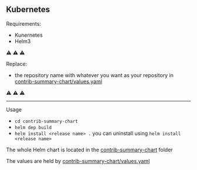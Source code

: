 ## Kubernetes

Requirements:

- Kunernetes
- Helm3

⚠ ⚠ ⚠

Replace:

- the repository name with whatever you want as your repository in [contrib-summary-chart/values.yaml](../contrib-summary-chart/values.yaml)

⚠ ⚠ ⚠

---

Usage

- `cd contrib-summary-chart`
- `helm dep build`
- `helm install <release name> .` you can uninstall using `helm install <release name>`

The whole Helm chart is located in the [contrib-summary-chart](../contrib-summary-chart) folder

The values are held by [contrib-summary-chart/values.yaml](../contrib-summary-chart/values.yaml)
